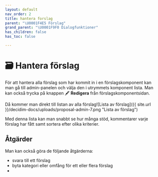 ```yaml
---
layout: default
nav_order: 2
title: hantera forslag
parent: "\U0001F4E5 Förslag"
grand_parent: "\U0001F9F0 Dialogfunktioner"
has_children: false
has_toc: false

---
```

# 🗃 Hantera förslag

För att hantera alla förslag som har kommit in i en förslagskomponent kan man gå till admin-panelen och välja den i utrymmets komponent lista. Man kan också trycka på knappen 🖋 **Redigera** från förslagskomponentsidan.

Då kommer man direkt till listan av alla förslag![Lista av förslag]({{ site.url }}/decidim-docs/uploads/proposal-admin-7.png "Lista av förslag")

Med denna lista kan man snabbt se hur många stöd, kommentarer varje förslag har fått samt sortera efter olika kriterier.

## Åtgärder

Man kan också göra de följande åtgärderna:

* svara till ett förslag
* byta kategori eller omfång för ett eller flera förslag
* 